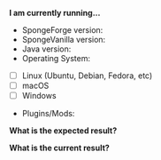 <!-- Please be as accurate as possible, and include as much information as possible.
         Add or remove as needed to keep things informative but also relevant. -->

**I am currently running...**
<!-- If you don't use the latest version, please tell us why. -->
- SpongeForge version: 
- SpongeVanilla version: 
- Java version: 
- Operating System:
<!-- Replace the empty space (" ") in with an "x" within the brackets. -->
 - [ ] Linux (Ubuntu, Debian, Fedora, etc)
 - [ ] macOS
 - [ ] Windows
<!-- You can get a list of plugins/mods by running the `/sponge plugins` command on your server -->
- Plugins/Mods: 

**What is the expected result?**

**What is the current result?**

<!-- Please provide a *full* server log, either by uploading it to this
         issue, or to a site like https://gist.github.com/
     Please avoid using hastebin, as anything uploaded there may expire
         before we have a chance to review your log. -->
